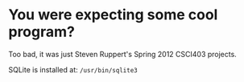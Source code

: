 # You were expecting some cool program?

Too bad, it was just Steven Ruppert's Spring 2012 CSCI403 projects.

SQLite is installed at: `/usr/bin/sqlite3`
